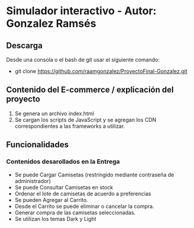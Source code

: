 # Simulador interactivo - Autor: Gonzalez Ramsés #

## Descarga ##
Desde una consola o el bash de git usar el siguiente comando:
- git clone https://github.com/raamgonzalez/ProyectoFinal-Gonzalez.git

## Contenido del E-commerce / explicación del proyecto ##
1. Se genera un archivo index.html 
2. Se cargan los scripts de JavaScript y se agregan los CDN correspondientes a las frameworks a utilizar.

## Funcionalidades ##
### Contenidos desarollados en la Entrega ###
- Se puede Cargar Camisetas (restringido mediante contraseña de administrador)
- Se puede Consultar Camisetas en stock
- Ordenar el lote de camisetas de acuerdo a preferencias
- Se pueden Agregar al Carrito.
- Desde el Carrito se puede eliminar o cancelar la compra.
- Generar compra de las camisetas seleccionadas.
- Se utilizan los temas Dark y Light

